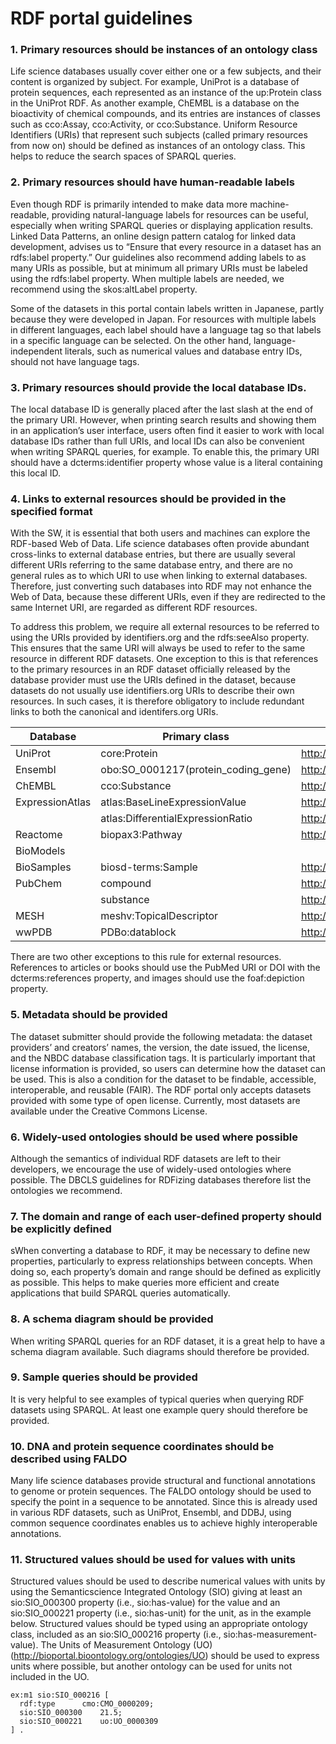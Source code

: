 # RDF portal guidelines

### 1. Primary resources should be instances of an ontology class

Life science databases usually cover either one or a few subjects, and their content is organized by subject. For example, UniProt is a database of protein sequences, each represented as an instance of the up:Protein class in the UniProt RDF. As another example, ChEMBL is a database on the bioactivity of chemical compounds, and its entries are instances of classes such as cco:Assay, cco:Activity, or cco:Substance. Uniform Resource Identifiers (URIs) that represent such subjects (called primary resources from now on) should be defined as instances of an ontology class. This helps to reduce the search spaces of SPARQL queries.

### 2. Primary resources should have human-readable labels

Even though RDF is primarily intended to make data more machine-readable, providing natural-language labels for resources can be useful, especially when writing SPARQL queries or displaying application results. Linked Data Patterns, an online design pattern catalog for linked data development, advises us to “Ensure that every resource in a dataset has an rdfs:label property.” Our guidelines also recommend adding labels to as many URIs as possible, but at minimum all primary URIs must be labeled using the rdfs:label property. When multiple labels are needed, we recommend using the skos:altLabel property.

Some of the datasets in this portal contain labels written in Japanese, partly because they were developed in Japan. For resources with multiple labels in different languages, each label should have a language tag so that labels in a specific language can be selected. On the other hand, language-independent literals, such as numerical values and database entry IDs, should not have language tags.

### 3. Primary resources should provide the local database IDs.

The local database ID is generally placed after the last slash at the end of the primary URI. However, when printing search results and showing them in an application’s user interface, users often find it easier to work with local database IDs rather than full URIs, and local IDs can also be convenient when writing SPARQL queries, for example. To enable this, the primary URI should have a dcterms:identifier property whose value is a literal containing this local ID.

### 4. Links to external resources should be provided in the specified format

With the SW, it is essential that both users and machines can explore the RDF-based Web of Data. Life science databases often provide abundant cross-links to external database entries, but there are usually several different URIs referring to the same database entry, and there are no general rules as to which URI to use when linking to external databases. Therefore, just converting such databases into RDF may not enhance the Web of Data, because these different URIs, even if they are redirected to the same Internet URI, are regarded as different RDF resources.

To address this problem, we require all external resources to be referred to using the URIs provided by identifiers.org and the rdfs:seeAlso property. This ensures that the same URI will always be used to refer to the same resource in different RDF datasets. One exception to this is that references to the primary resources in an RDF dataset officially released by the database provider must use the URIs defined in the dataset, because datasets do not usually use identifiers.org URIs to describe their own resources. In such cases, it is therefore obligatory to include redundant links to both the canonical and identifers.org URIs.


| Database | Primary class  |  URI Prefix |
|-----|------|-------------|
| UniProt| core:Protein | http://purl.uniprot.org/uniprot/ |
| Ensembl| obo:SO_0001217(protein_coding_gene) | http://rdf.ebi.ac.uk/resource/ensembl/ |
| ChEMBL| cco:Substance | http://rdf.ebi.ac.uk/resource/chembl/molecule/ |
| ExpressionAtlas| atlas:BaseLineExpressionValue | http://rdf.ebi.ac.uk/resource/expressionatlas/ |
|| atlas:DifferentialExpressionRatio | http://rdf.ebi.ac.uk/resource/expressionatlas/ |
| Reactome| biopax3:Pathway | http://identifiers.org/reactome/ |
| BioModels|  ||
| BioSamples| biosd-terms:Sample | http://rdf.ebi.ac.uk/resource/biosamples/sample |
| PubChem| compound | http://rdf.ncbi.nlm.nih.gov/pubchem/compound/ |
| | substance | http://rdf.ncbi.nlm.nih.gov/pubchem/substance |
| MESH | meshv:TopicalDescriptor | http://id.nlm.nih.gov/mesh/ |
| wwPDB| PDBo:datablock | http://rdf.wwpdb.org/pdb/1NH2 |

There are two other exceptions to this rule for external resources. References to articles or books should use the PubMed URI or DOI with the dcterms:references property, and images should use the foaf:depiction property.

### 5. Metadata should be provided

The dataset submitter should provide the following metadata: the dataset providers’ and creators’ names, the version, the date issued, the license, and the NBDC database classification tags. It is particularly important that license information is provided, so users can determine how the dataset can be used. This is also a condition for the dataset to be findable, accessible, interoperable, and reusable (FAIR). The RDF portal only accepts datasets provided with some type of open license. Currently, most datasets are available under the Creative Commons License.

### 6. Widely-used ontologies should be used where possible

Although the semantics of individual RDF datasets are left to their developers, we encourage the use of widely-used ontologies where possible. The DBCLS guidelines for RDFizing databases therefore list the ontologies we recommend.

### 7. The domain and range of each user-defined property should be explicitly defined

sWhen converting a database to RDF, it may be necessary to define new properties, particularly to express relationships between concepts. When doing so, each property’s domain and range should be defined as explicitly as possible. This helps to make queries more efficient and create applications that build SPARQL queries automatically.

### 8. A schema diagram should be provided

When writing SPARQL queries for an RDF dataset, it is a great help to have a schema diagram available. Such diagrams should therefore be provided.

### 9. Sample queries should be provided

It is very helpful to see examples of typical queries when querying RDF datasets using SPARQL. At least one example query should therefore be provided.

### 10. DNA and protein sequence coordinates should be described using FALDO

Many life science databases provide structural and functional annotations to genome or protein sequences. The FALDO ontology should be used to specify the point in a sequence to be annotated. Since this is already used in various RDF datasets, such as UniProt, Ensembl, and DDBJ, using common sequence coordinates enables us to achieve highly interoperable annotations.

### 11. Structured values should be used for values with units

Structured values should be used to describe numerical values with units by using the Semanticscience Integrated Ontology (SIO) giving at least an sio:SIO_000300 property (i.e., sio:has-value) for the value and an sio:SIO_000221 property (i.e., sio:has-unit) for the unit, as in the example below. Structured values should be typed using an appropriate ontology class, included as an sio:SIO_000216 property (i.e., sio:has-measurement-value). The Units of Measurement Ontology (UO) (http://bioportal.bioontology.org/ontologies/UO) should be used to express units where possible, but another ontology can be used for units not included in the UO.

```
ex:m1 sio:SIO_000216 [
  rdf:type		cmo:CMO_0000209;
  sio:SIO_000300	21.5;
  sio:SIO_000221	uo:UO_0000309
] .
```
